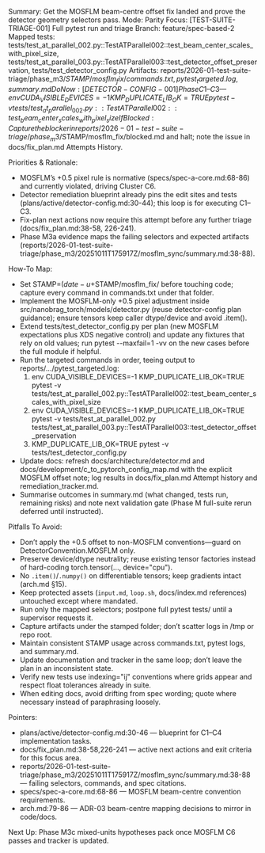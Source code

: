 Summary: Get the MOSFLM beam-centre offset fix landed and prove the detector geometry selectors pass.
Mode: Parity
Focus: [TEST-SUITE-TRIAGE-001] Full pytest run and triage
Branch: feature/spec-based-2
Mapped tests: tests/test_at_parallel_002.py::TestATParallel002::test_beam_center_scales_with_pixel_size, tests/test_at_parallel_003.py::TestATParallel003::test_detector_offset_preservation, tests/test_detector_config.py
Artifacts: reports/2026-01-test-suite-triage/phase_m3/$STAMP/mosflm_fix/{commands.txt,pytest_targeted.log,summary.md}
Do Now: [DETECTOR-CONFIG-001] Phase C1–C3 — env CUDA_VISIBLE_DEVICES=-1 KMP_DUPLICATE_LIB_OK=TRUE pytest -v tests/test_at_parallel_002.py::TestATParallel002::test_beam_center_scales_with_pixel_size
If Blocked: Capture the blocker in reports/2026-01-test-suite-triage/phase_m3/$STAMP/mosflm_fix/blocked.md and halt; note the issue in docs/fix_plan.md Attempts History.

Priorities & Rationale:
- MOSFLM’s +0.5 pixel rule is normative (specs/spec-a-core.md:68-86) and currently violated, driving Cluster C6.
- Detector remediation blueprint already pins the edit sites and tests (plans/active/detector-config.md:30-44); this loop is for executing C1–C3.
- Fix-plan next actions now require this attempt before any further triage (docs/fix_plan.md:38-58, 226-241).
- Phase M3a evidence maps the failing selectors and expected artifacts (reports/2026-01-test-suite-triage/phase_m3/20251011T175917Z/mosflm_sync/summary.md:38-88).

How-To Map:
- Set STAMP=$(date -u +%Y%m%dT%H%M%SZ) and mkdir -p reports/2026-01-test-suite-triage/phase_m3/$STAMP/mosflm_fix/ before touching code; capture every command in commands.txt under that folder.
- Implement the MOSFLM-only +0.5 pixel adjustment inside src/nanobrag_torch/models/detector.py (reuse detector-config plan guidance); ensure tensors keep caller dtype/device and avoid .item().
- Extend tests/test_detector_config.py per plan (new MOSFLM expectations plus XDS negative control) and update any fixtures that rely on old values; run pytest --maxfail=1 -vv on the new cases before the full module if helpful.
- Run the targeted commands in order, teeing output to reports/…/pytest_targeted.log:
  1) env CUDA_VISIBLE_DEVICES=-1 KMP_DUPLICATE_LIB_OK=TRUE pytest -v tests/test_at_parallel_002.py::TestATParallel002::test_beam_center_scales_with_pixel_size
  2) env CUDA_VISIBLE_DEVICES=-1 KMP_DUPLICATE_LIB_OK=TRUE pytest -v tests/test_at_parallel_002.py tests/test_at_parallel_003.py::TestATParallel003::test_detector_offset_preservation
  3) KMP_DUPLICATE_LIB_OK=TRUE pytest -v tests/test_detector_config.py
- Update docs: refresh docs/architecture/detector.md and docs/development/c_to_pytorch_config_map.md with the explicit MOSFLM offset note; log results in docs/fix_plan.md Attempt history and remediation_tracker.md.
- Summarise outcomes in summary.md (what changed, tests run, remaining risks) and note next validation gate (Phase M full-suite rerun deferred until instructed).

Pitfalls To Avoid:
- Don’t apply the +0.5 offset to non-MOSFLM conventions—guard on DetectorConvention.MOSFLM only.
- Preserve device/dtype neutrality; reuse existing tensor factories instead of hard-coding torch.tensor(..., device="cpu").
- No `.item()`/`.numpy()` on differentiable tensors; keep gradients intact (arch.md §15).
- Keep protected assets (`input.md`, `loop.sh`, docs/index.md references) untouched except where mandated.
- Run only the mapped selectors; postpone full pytest tests/ until a supervisor requests it.
- Capture artifacts under the stamped folder; don’t scatter logs in /tmp or repo root.
- Maintain consistent STAMP usage across commands.txt, pytest logs, and summary.md.
- Update documentation and tracker in the same loop; don’t leave the plan in an inconsistent state.
- Verify new tests use indexing="ij" conventions where grids appear and respect float tolerances already in suite.
- When editing docs, avoid drifting from spec wording; quote where necessary instead of paraphrasing loosely.

Pointers:
- plans/active/detector-config.md:30-46 — blueprint for C1–C4 implementation tasks.
- docs/fix_plan.md:38-58,226-241 — active next actions and exit criteria for this focus area.
- reports/2026-01-test-suite-triage/phase_m3/20251011T175917Z/mosflm_sync/summary.md:38-88 — failing selectors, commands, and spec citations.
- specs/spec-a-core.md:68-86 — MOSFLM beam-centre convention requirements.
- arch.md:79-86 — ADR-03 beam-centre mapping decisions to mirror in code/docs.

Next Up: Phase M3c mixed-units hypotheses pack once MOSFLM C6 passes and tracker is updated.
